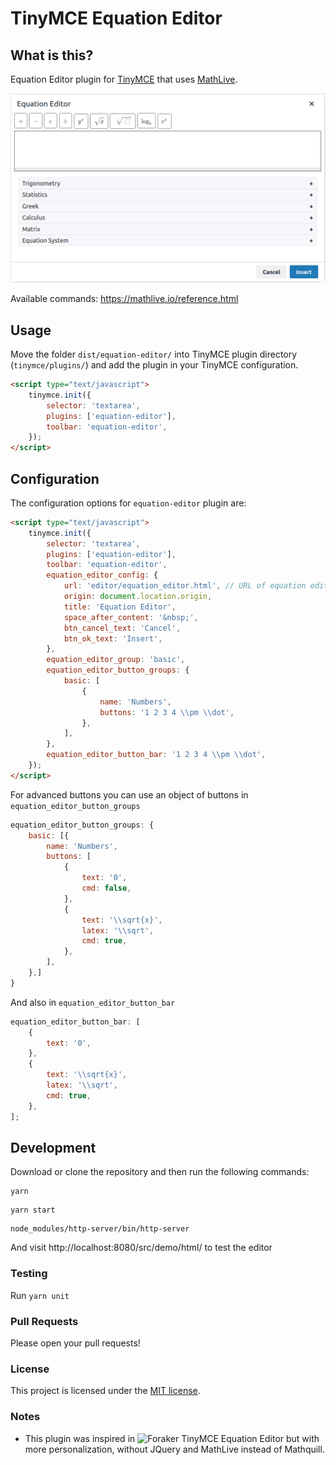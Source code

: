 # TinyMCE Equation Editor

## What is this?

Equation Editor plugin for [TinyMCE](http://www.tinymce.com/) that uses [MathLive](https://mathlive.io).

![Screenshot](screenshot.png)

Available commands: https://mathlive.io/reference.html

## Usage

Move the folder `dist/equation-editor/` into TinyMCE plugin directory (`tinymce/plugins/`) and add the plugin in your TinyMCE configuration.

```html
<script type="text/javascript">
    tinymce.init({
        selector: 'textarea',
        plugins: ['equation-editor'],
        toolbar: 'equation-editor',
    });
</script>
```

## Configuration

The configuration options for `equation-editor` plugin are:

```html
<script type="text/javascript">
    tinymce.init({
        selector: 'textarea',
        plugins: ['equation-editor'],
        toolbar: 'equation-editor',
        equation_editor_config: {
            url: 'editor/equation_editor.html', // URL of equation editor Page
            origin: document.location.origin,
            title: 'Equation Editor',
            space_after_content: '&nbsp;',
            btn_cancel_text: 'Cancel',
            btn_ok_text: 'Insert',
        },
        equation_editor_group: 'basic',
        equation_editor_button_groups: {
            basic: [
                {
                    name: 'Numbers',
                    buttons: '1 2 3 4 \\pm \\dot',
                },
            ],
        },
        equation_editor_button_bar: '1 2 3 4 \\pm \\dot',
    });
</script>
```

For advanced buttons you can use an object of buttons in `equation_editor_button_groups`

```js
equation_editor_button_groups: {
    basic: [{
        name: 'Numbers',
        buttons: [
            {
                text: '0',
                cmd: false,
            },
            {
                text: '\\sqrt{x}',
                latex: '\\sqrt',
                cmd: true,
            },
        ],
    },]
}
```

And also in `equation_editor_button_bar`

```js
equation_editor_button_bar: [
    {
        text: '0',
    },
    {
        text: '\\sqrt{x}',
        latex: '\\sqrt',
        cmd: true,
    },
];
```


## Development

Download or clone the repository and then run the following commands:

```
yarn
```
```
yarn start
```
```
node_modules/http-server/bin/http-server
```

And visit http://localhost:8080/src/demo/html/ to test the editor


### Testing

Run `yarn unit`

### Pull Requests

Please open your pull requests!

### License
This project is licensed under the [MIT license](https://github.com/insoutt/tinymce-equation-editor/blob/master/LICENSE).

### Notes
- This plugin was inspired in ![Foraker TinyMCE Equation Editor](https://github.com/foraker/tinymce_equation_editor) but with more personalization, without JQuery and MathLive instead of Mathquill.
